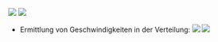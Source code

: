 ![](Pasted%20image%2020240419171942.png)
![](Pasted%20image%2020240419171958.png)

- Ermittlung von Geschwindigkeiten in der Verteilung:
![](Pasted%20image%2020240419172309.png)
![](Pasted%20image%2020240419172317.png)
